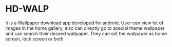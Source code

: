 # HD-WALP
It is a Wallpaper download app developed for android. User can view lot of images in the home gallery, also can directly go to special theme wallpaper and can search their desired wallpaper. They can set the wallpaper as home screen, lock screen or both.
